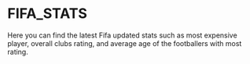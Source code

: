 # FIFA_STATS
Here you can find the latest Fifa updated stats such as most expensive player, overall clubs rating, and average age of the footballers with most rating.
